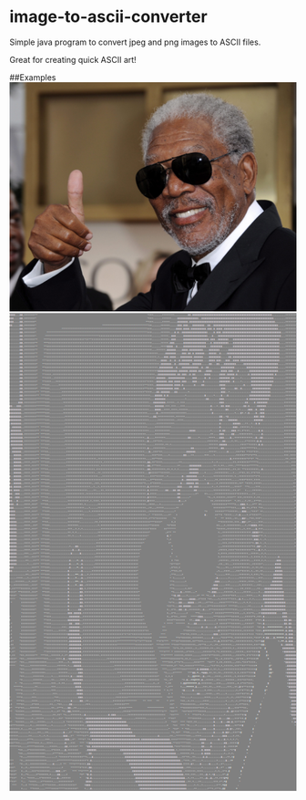 # image-to-ascii-converter
Simple java program to convert jpeg and png images to ASCII files. 

Great for creating quick ASCII art!

##Examples
![](Morgan-Freeman.jpg)  ![](Morgan-Freeman-Ascii.png)